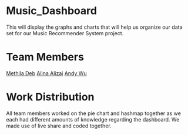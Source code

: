 # Music_Dashboard
This will display the graphs and charts that will help us organize our data set for our Music Recommender System project.

# Team Members
[Methila Deb](https://github.com/methiladeb)
[Alina Alizai](https://github.com/Alina1z)
[Andy Wu](https://github.com/ndxnode)

# Work Distribution
All team members worked on the pie chart and hashmap together as we each had different amounts of knowledge regarding the dashboard. We made use of live share and coded together.
